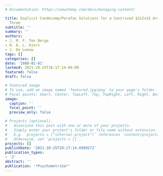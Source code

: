 ```yaml
---
# Documentation: https://wowchemy.com/docs/managing-content/

title: Explicit Candecomp/Parafac Solutions for a Contrived $2x2x2$ Array of Rank
  Three
subtitle: ''
summary: ''
authors:
- J. M. F. Ten Berge
- H. A. L. Kiers
- J. De Leeuw
tags: []
categories: []
date: '1988-01-01'
lastmod: 2021-10-25T16:17:14-04:00
featured: false
draft: false

# Featured image
# To use, add an image named `featured.jpg/png` to your page's folder.
# Focal points: Smart, Center, TopLeft, Top, TopRight, Left, Right, BottomLeft, Bottom, BottomRight.
image:
  caption: ''
  focal_point: ''
  preview_only: false

# Projects (optional).
#   Associate this post with one or more of your projects.
#   Simply enter your project's folder or file name without extension.
#   E.g. `projects = ["internal-project"]` references `content/project/deep-learning/index.md`.
#   Otherwise, set `projects = []`.
projects: []
publishDate: '2021-10-25T20:17:14.698927Z'
publication_types:
- '2'
abstract: ''
publication: '*Psychometrika*'
---
```

